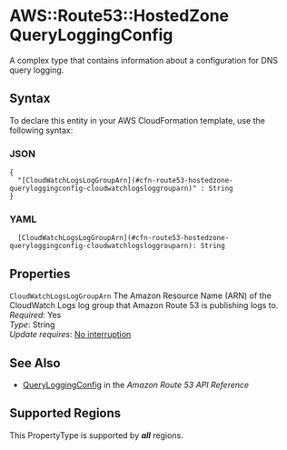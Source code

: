 # AWS::Route53::HostedZone QueryLoggingConfig<a name="aws-properties-route53-hostedzone-queryloggingconfig"></a>

A complex type that contains information about a configuration for DNS query logging\.

## Syntax<a name="aws-properties-route53-hostedzone-queryloggingconfig-syntax"></a>

To declare this entity in your AWS CloudFormation template, use the following syntax:

### JSON<a name="aws-properties-route53-hostedzone-queryloggingconfig-syntax.json"></a>

```
{
  "[CloudWatchLogsLogGroupArn](#cfn-route53-hostedzone-queryloggingconfig-cloudwatchlogsloggrouparn)" : String
}
```

### YAML<a name="aws-properties-route53-hostedzone-queryloggingconfig-syntax.yaml"></a>

```
  [CloudWatchLogsLogGroupArn](#cfn-route53-hostedzone-queryloggingconfig-cloudwatchlogsloggrouparn): String
```

## Properties<a name="aws-properties-route53-hostedzone-queryloggingconfig-properties"></a>

`CloudWatchLogsLogGroupArn`  <a name="cfn-route53-hostedzone-queryloggingconfig-cloudwatchlogsloggrouparn"></a>
The Amazon Resource Name \(ARN\) of the CloudWatch Logs log group that Amazon Route 53 is publishing logs to\.  
*Required*: Yes  
*Type*: String  
*Update requires*: [No interruption](https://docs.aws.amazon.com/AWSCloudFormation/latest/UserGuide/using-cfn-updating-stacks-update-behaviors.html#update-no-interrupt)

## See Also<a name="aws-properties-route53-hostedzone-queryloggingconfig--seealso"></a>
+ [QueryLoggingConfig](https://docs.aws.amazon.com/Route53/latest/APIReference/API_QueryLoggingConfig.html) in the *Amazon Route 53 API Reference*

## Supported Regions

This PropertyType is supported by ***all*** regions.